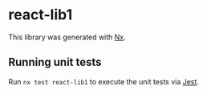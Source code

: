 # react-lib1

This library was generated with [Nx](https://nx.dev).

## Running unit tests

Run `nx test react-lib1` to execute the unit tests via [Jest](https://jestjs.io).
